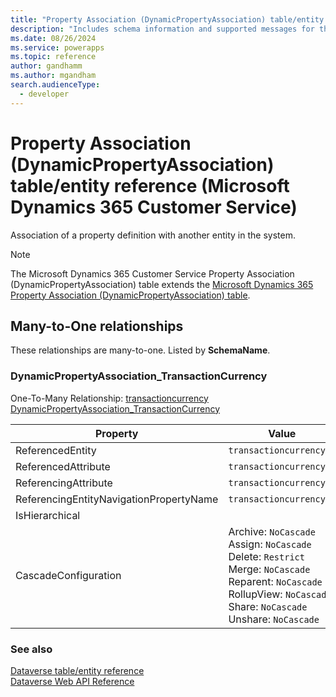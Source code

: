 ```yaml
---
title: "Property Association (DynamicPropertyAssociation) table/entity reference (Microsoft Dynamics 365 Customer Service)"
description: "Includes schema information and supported messages for the Property Association (DynamicPropertyAssociation) table/entity with Microsoft Dynamics 365 Customer Service."
ms.date: 08/26/2024
ms.service: powerapps
ms.topic: reference
author: gandhamm
ms.author: mgandham
search.audienceType: 
  - developer
---
```


# Property Association (DynamicPropertyAssociation) table/entity reference (Microsoft Dynamics 365 Customer Service)

Association of a property definition with another entity in the system.

> [!NOTE]
> The Microsoft Dynamics 365 Customer Service Property Association (DynamicPropertyAssociation) table extends the [Microsoft Dynamics 365 Property Association (DynamicPropertyAssociation) table](/dynamics365/developer/entities/dynamicpropertyassociation).




## Many-to-One relationships

These relationships are many-to-one. Listed by **SchemaName**.

### <a name="BKMK_DynamicPropertyAssociation_TransactionCurrency"></a> DynamicPropertyAssociation_TransactionCurrency

One-To-Many Relationship: [transactioncurrency DynamicPropertyAssociation_TransactionCurrency](transactioncurrency.md#BKMK_DynamicPropertyAssociation_TransactionCurrency)

|Property|Value|
|---|---|
|ReferencedEntity|`transactioncurrency`|
|ReferencedAttribute|`transactioncurrencyid`|
|ReferencingAttribute|`transactioncurrencyid`|
|ReferencingEntityNavigationPropertyName|`transactioncurrencyid`|
|IsHierarchical||
|CascadeConfiguration|Archive: `NoCascade`<br />Assign: `NoCascade`<br />Delete: `Restrict`<br />Merge: `NoCascade`<br />Reparent: `NoCascade`<br />RollupView: `NoCascade`<br />Share: `NoCascade`<br />Unshare: `NoCascade`|



### See also

[Dataverse table/entity reference](../about-entity-reference.md)  
[Dataverse Web API Reference](/power-apps/developer/data-platform/webapi/reference/about)   

